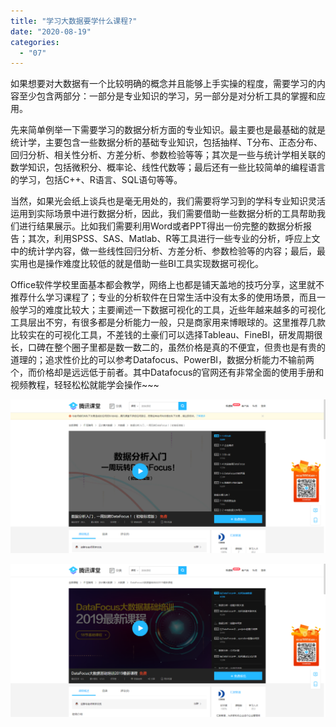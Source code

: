 ```yaml
---
title: "学习大数据要学什么课程?"
date: "2020-08-19"
categories: 
  - "07"
---
```


如果想要对大数据有一个比较明确的概念并且能够上手实操的程度，需要学习的内容至少包含两部分：一部分是专业知识的学习，另一部分是对分析工具的掌握和应用。

先来简单例举一下需要学习的数据分析方面的专业知识。最主要也是最基础的就是统计学，主要包含一些数据分析的基础专业知识，包括抽样、T分布、正态分布、回归分析、相关性分析、方差分析、参数检验等等；其次是一些与统计学相关联的数学知识，包括微积分、概率论、线性代数等；最后还有一些比较简单的编程语言的学习，包括C++、R语言、SQL语句等等。

当然，如果光会纸上谈兵也是毫无用处的，我们需要将学习到的学科专业知识灵活运用到实际场景中进行数据分析，因此，我们需要借助一些数据分析的工具帮助我们进行结果展示。比如我们需要利用Word或者PPT得出一份完整的数据分析报告；其次，利用SPSS、SAS、Matlab、R等工具进行一些专业的分析，呼应上文中的统计学内容，做一些线性回归分析、方差分析、参数检验等的内容；最后，最实用也是操作难度比较低的就是借助一些BI工具实现数据可视化。

Office软件学校里面基本都会教学，网络上也都是铺天盖地的技巧分享，这里就不推荐什么学习课程了；专业的分析软件在日常生活中没有太多的使用场景，而且一般学习的难度比较大；主要阐述一下数据可视化的工具，近些年越来越多的可视化工具层出不穷，有很多都是分析能力一般，只是商家用来博眼球的。这里推荐几款比较实在的可视化工具，不差钱的土豪们可以选择Tableau、FineBI，研发周期很长，口碑在整个圈子里都是数一数二的，虽然价格是真的不便宜，但贵也是有贵的道理的；追求性价比的可以参考Datafocus、PowerBI，数据分析能力不输前两个，而价格却是远远低于前者。其中Datafocus的官网还有非常全面的使用手册和视频教程，轻轻松松就能学会操作~~~

![8.17](images/8-17.png)

![8.17-2](images/8-17-2.png)
